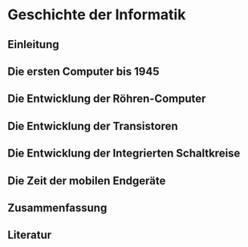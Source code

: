 # Geschichte der Informatik 

## Einleitung 

## Die ersten Computer bis 1945

## Die Entwicklung der Röhren-Computer

## Die Entwicklung der Transistoren 

## Die Entwicklung der Integrierten Schaltkreise

## Die Zeit der mobilen Endgeräte

## Zusammenfassung 

## Literatur 